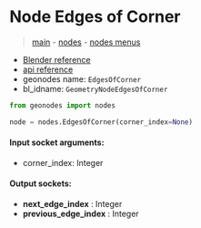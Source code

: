 # Node Edges of Corner

> [main](../structure.md) - [nodes](nodes.md) - [nodes menus](nodes_menus.md)

- [Blender reference](https://docs.blender.org/manual/en/latest/modeling/geometry_nodes/mesh_topology/edges_of_corner.html)
- [api reference](https://docs.blender.org/api/current/bpy.types.GeometryNodeEdgesOfCorner.html)
- geonodes name: `EdgesOfCorner`
- bl_idname: `GeometryNodeEdgesOfCorner`

```python
from geonodes import nodes

node = nodes.EdgesOfCorner(corner_index=None)
```

#### Input socket arguments:

- corner_index: Integer

#### Output sockets:

- **next_edge_index** : Integer
- **previous_edge_index** : Integer

